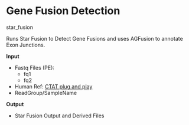 <!-- dx-header -->
# Gene Fusion Detection
star_fusion

Runs Star Fusion to Detect Gene Fusions and uses AGFusion to annotate Exon Junctions.

**Input**
- Fastq Files (PE):
  - fq1
  - fq2
- Human Ref: [CTAT plug and play](https://github.com/FusionAnnotator/CTAT_HumanFusionLib/wiki)
- ReadGroup/SampleName 

**Output**
- Star Fusion Output and Derived Files

